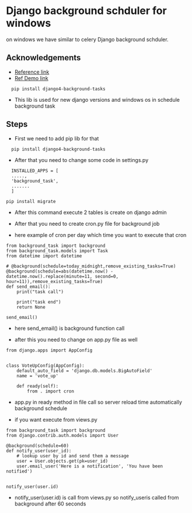 
# Django background schduler for windows

on windows we have similar to celery Django background schduler.

## Acknowledgements

 - [Reference link](https://pypi.org/project/django4-background-tasks/)
 - [Ref Demo link](https://medium.com/@robinttt333running-background-tasks-in-django-f4c1d3f6f06e)


```http
  pip install django4-background-tasks
```

- This lib is used for new django versions and windows os in schedule background task


## Steps

- First we need to add pip lib for that
```http
  pip install django4-background-tasks
```

- After that you need to change some code in settings.py

```http
  INSTALLED_APPS = [
  .....,
  'background_task',
  .......
  ]
```

```http
pip install migrate
```
- After this command execute 2 tables is create on django admin


- After that you need to create cron.py file for background job

- here example of cron per day which time you want to execute that cron
```http
from background_task import background
from background_task.models import Task
from datetime import datetime

# @background(schedule=today_midnight,remove_existing_tasks=True)
@background(schedule=abs(datetime.now() - datetime.now().replace(minute=11, second=0, hour=11)),remove_existing_tasks=True)
def send_email():
    print("task call")
    
    print("task end")
    return None

send_email()

```
- here send_email() is background function call

- after this you need to change on app.py file as well

```http
from django.apps import AppConfig


class VoteUpConfig(AppConfig):
    default_auto_field = 'django.db.models.BigAutoField'
    name = 'vote_up'

    def ready(self):
        from . import cron
```

- app.py in ready method in file call so server reload time automatically background schedule


- if you want execute from views.py

```http
from background_task import background
from django.contrib.auth.models import User

@background(schedule=60)
def notify_user(user_id):
    # lookup user by id and send them a message
    user = User.objects.get(pk=user_id)
    user.email_user('Here is a notification', 'You have been notified')


notify_user(user.id)
```
- notify_user(user.id) is call from views.py so  notify_useris called from background after 60 seconds
